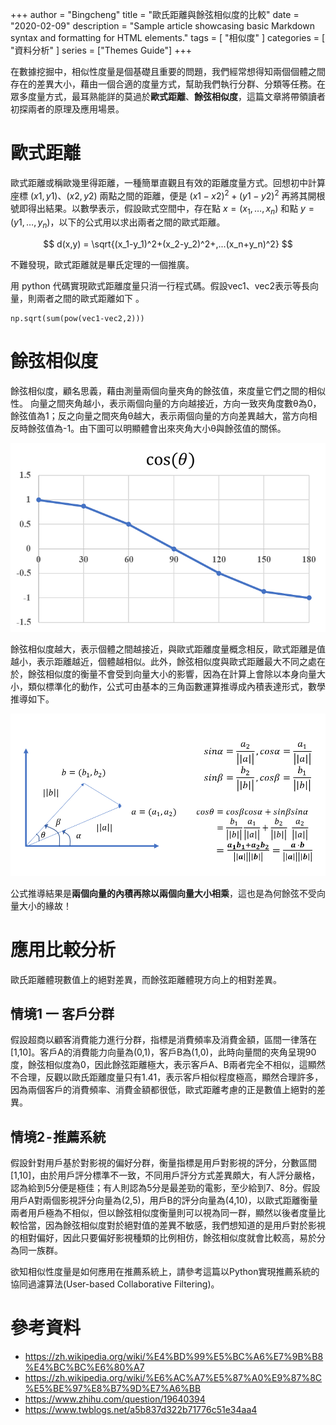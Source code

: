 +++
author = "Bingcheng"
title = "歐氏距離與餘弦相似度的比較"
date = "2020-02-09"
description = "Sample article showcasing basic Markdown syntax and formatting for HTML elements."
tags = [
    "相似度"
]
categories = [
    "資料分析"
]
series = ["Themes Guide"]
+++

在數據挖掘中，相似性度量是個基礎且重要的問題，我們經常想得知兩個個體之間存在的差異大小，藉由一個合適的度量方式，幫助我們執行分群、分類等任務。在眾多度量方式，最耳熟能詳的莫過於**歐式距離**、**餘弦相似度**，這篇文章將帶領讀者初探兩者的原理及應用場景。
<!--more-->

# 歐式距離

歐式距離或稱歐幾里得距離，一種簡單直觀且有效的距離度量方式。回想初中計算座標 $(x1,y1)$、$(x2,y2)$ 兩點之間的距離，便是 $(x1-x2)^2+(y1-y2)^2$ 再將其開根號即得出結果。以數學表示，假設歐式空間中，存在點 $x =(x_1,…,x_n)$ 和點 $y =(y1,…,y_n)$，以下的公式用以求出兩者之間的歐式距離。

$$ d(x,y) = \sqrt{(x_1-y_1)^2+(x_2-y_2)^2+,...(x_n+y_n)^2} $$

不難發現，歐式距離就是畢氏定理的一個推廣。

用 python 代碼實現歐式距離度量只消一行程式碼。假設vec1、vec2表示等長向量，則兩者之間的歐式距離如下 。

```
np.sqrt(sum(pow(vec1-vec2,2)))
```

# 餘弦相似度

餘弦相似度，顧名思義，藉由測量兩個向量夾角的餘弦值，來度量它們之間的相似性。
向量之間夾角越小，表示兩個向量的方向越接近，方向一致夾角度數θ為0，餘弦值為1；反之向量之間夾角θ越大，表示兩個向量的方向差異越大，當方向相反時餘弦值為-1。由下圖可以明顯體會出來夾角大小θ與餘弦值的關係。

![alt text](image.png)

餘弦相似度越大，表示個體之間越接近，與歐式距離度量概念相反，歐式距離是值越小，表示距離越近，個體越相似。此外，餘弦相似度與歐式距離最大不同之處在於，餘弦相似度的衡量不會受到向量大小的影響，因為在計算上會除以本身向量大小，類似標準化的動作，公式可由基本的三角函數運算推導成內積表達形式，數學推導如下。

![alt text](image-1.png)

公式推導結果是**兩個向量的內積再除以兩個向量大小相乘**，這也是為何餘弦不受向量大小的緣故！

# 應用比較分析
歐氏距離體現數值上的絕對差異，而餘弦距離體現方向上的相對差異。

## 情境1 一 客戶分群
假設超商以顧客消費能力進行分群，指標是消費頻率及消費金額，區間一律落在[1,10]。客戶A的消費能力向量為(0,1)，客戶B為(1,0)，此時向量間的夾角呈現90度，餘弦相似度為0，因此餘弦距離極大，表示客戶A、B兩者完全不相似，這顯然不合理，反觀以歐氏距離度量只有1.41，表示客戶相似程度極高，顯然合理許多，因為兩個客戶的消費頻率、消費金額都很低，歐式距離考慮的正是數值上絕對的差異。

## 情境2 - 推薦系統
假設針對用戶基於對影視的偏好分群，衡量指標是用戶對影視的評分，分數區間[1,10]，由於用戶評分標準不一致，不同用戶評分方式差異頗大，有人評分嚴格，認為給到5分便是極佳；有人則認為5分是最差勁的電影，至少給到7、8分。假設用戶A對兩個影視評分向量為(2,5)，用戶B的評分向量為(4,10)，以歐式距離衡量兩者用戶極為不相似，但以餘弦相似度衡量則可以視為同一群，顯然以後者度量比較恰當，因為餘弦相似度對於絕對值的差異不敏感，我們想知道的是用戶對於影視的相對偏好，因此只要偏好影視種類的比例相仿，餘弦相似度就會比較高，易於分為同一族群。

欲知相似性度量是如何應用在推薦系統上，請參考這篇以Python實現推薦系統的協同過濾算法(User-based Collaborative Filtering)。

# 參考資料
* https://zh.wikipedia.org/wiki/%E4%BD%99%E5%BC%A6%E7%9B%B8%E4%BC%BC%E6%80%A7
* https://zh.wikipedia.org/wiki/%E6%AC%A7%E5%87%A0%E9%87%8C%E5%BE%97%E8%B7%9D%E7%A6%BB
* https://www.zhihu.com/question/19640394
* https://www.twblogs.net/a5b837d322b71776c51e34aa4